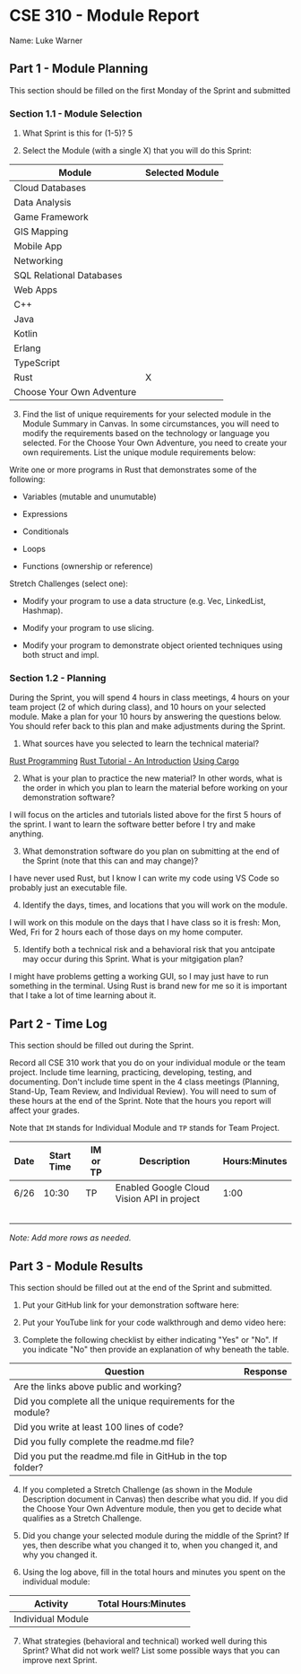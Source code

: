 # CSE 310 - Module Report

Name: Luke Warner

## Part 1 - Module Planning

This section should be filled on the first Monday of the Sprint and submitted

### Section 1.1 - Module Selection

1. What Sprint is this for (1-5)? 5

2. Select the Module (with a single X) that you will do this Sprint:

|Module                   |Selected Module|
|-------------------------|---------------|
|Cloud Databases          |               |
|Data Analysis            |               |
|Game Framework           |               |
|GIS Mapping              |               |
|Mobile App               |               |
|Networking               |               |
|SQL Relational Databases |               |
|Web Apps                 |               |
|C++                      |               |
|Java                     |               |
|Kotlin                   |               |
|Erlang                   |               |
|TypeScript               |               |
|Rust                     |       X       |
|Choose Your Own Adventure|               |

3. Find the list of unique requirements for your selected module in the Module Summary in Canvas.  In some circumstances, you will need to modify the requirements based on the technology or language you selected.  For the Choose Your Own Adventure, you need to create your own requirements.  List the unique module requirements below:

Write one or more programs in Rust that demonstrates some of the following:

* Variables (mutable and unumutable)

* Expressions

* Conditionals

* Loops

* Functions (ownership or reference)

Stretch Challenges (select one):

* Modify your program to use a data structure (e.g. Vec, LinkedList, Hashmap).

* Modify your program to use slicing.

* Modify your program to demonstrate object oriented techniques using both struct and impl.

### Section 1.2 - Planning

During the Sprint, you will spend 4 hours in class meetings, 4 hours on your team project (2 of which during class), and 10 hours on your selected module.  Make a plan for your 10 hours by answering the questions below.  You should refer back to this plan and make adjustments during the Sprint.

1. What sources have you selected to learn the technical material?

[Rust Programming](https://www.rust-lang.org/learn/get-started)
[Rust Tutorial - An Introduction](https://www.youtube.com/watch?v=T_KrYLW4jw8&t=1s)
[Using Cargo](https://doc.rust-lang.org/book/ch01-03-hello-cargo.html)

2. What is your plan to practice the new material?  In other words, what is the order in which you plan to learn the material before working on your demonstration software?

I will focus on the articles and tutorials listed above for the first 5 hours of the sprint. I want to learn the software better before I try and make anything.

3. What demonstration software do you plan on submitting at the end of the Sprint (note that this can and may change)?

I have never used Rust, but I know I can write my code using VS Code so probably just an executable file.

4. Identify the days, times, and locations that you will work on the module.

I will work on this module on the days that I have class so it is fresh: Mon, Wed, Fri for 2 hours each of those days on my home computer.

5. Identify both a technical risk and a behavioral risk that you antcipate may occur during this Sprint.  What is your mitgigation plan?

I might have problems getting a working GUI, so I may just have to run something in the terminal. Using Rust is brand new for me so it is important that I take a lot of time learning about it.

## Part 2 - Time Log

This section should be filled out during the Sprint. 

Record all CSE 310 work that you do on your individual module or the team project.  Include time learning, practicing, developing, testing, and documenting.  Don't include time spent in the 4 class meetings (Planning, Stand-Up, Team Review, and Individual Review).  You will need to sum of these hours at the end of the Sprint. Note that the hours you report will affect your grades.

Note that `IM` stands for Individual Module and `TP` stands for Team Project.  

|Date      |Start Time|IM or TP|Description                                 |Hours:Minutes|
|----------|----------|--------|--------------------------------------------|-------------|
|   6/26   |  10:30   |   TP   | Enabled Google Cloud Vision API in project |    1:00     |
|          |          |        |                                            |             |
|          |          |        |                                            |             |
|          |          |        |                                            |             |
|          |          |        |                                            |             |
|          |          |        |                                            |             |

_Note: Add more rows as needed._


## Part 3 - Module Results

This section should be filled out at the end of the Sprint and submitted.

1. Put your GitHub link for your demonstration software here: 

2. Put your YouTube link for your code walkthrough and demo video here:

3. Complete the following checklist by either indicating "Yes" or "No". If you indicate "No" then provide an explanation of why beneath the table.

|Question                                                    |Response|
|------------------------------------------------------------|--------|
|Are the links above public and working?                     |        |
|Did you complete all the unique requirements for the module?|        |
|Did you write at least 100 lines of code?                   |        |
|Did you fully complete the readme.md file?                  |        |
|Did you put the readme.md file in GitHub in the top folder? |        |

4. If you completed a Stretch Challenge (as shown in the Module Description document in Canvas) then describe what you did.  If you did the Choose Your Own Adventure module, then you get to decide what qualifies as a Stretch Challenge.

5. Did you change your selected module during the middle of the Sprint?  If yes, then describe what you changed it to, when you changed it, and why you changed it.

6. Using the log above, fill in the total hours and minutes you spent on the individual module:

|Activity         |Total Hours:Minutes|
|-----------------|-------------------|
|Individual Module|                   |

7. What strategies (behavioral and technical) worked well during this Sprint?  What did not work well?  List some possible ways that you can improve next Sprint.
